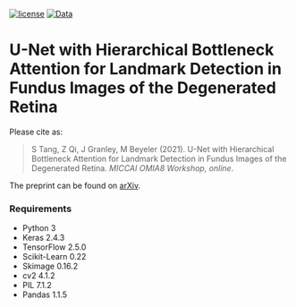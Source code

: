 [![license](https://img.shields.io/badge/License-BSD%203--Clause-blue.svg)](https://github.com/uwescience/pulse2percept/blob/master/LICENSE)
[![Data](https://img.shields.io/badge/data-osf.io-lightgrey.svg)](https://osf.io/s2udz/)

# U-Net with Hierarchical Bottleneck Attention for Landmark Detection in Fundus Images of the Degenerated Retina

Please cite as:

> S Tang, Z Qi, J Granley, M Beyeler (2021). U-Net with Hierarchical Bottleneck Attention for Landmark Detection in Fundus Images of the Degenerated Retina. *MICCAI OMIA8 Workshop, online*.

The preprint can be found on [arXiv](https://arxiv.org/abs/2107.04721).

### Requirements

- Python 3
- Keras 2.4.3
- TensorFlow 2.5.0
- Scikit-Learn 0.22
- Skimage 0.16.2
- cv2 4.1.2
- PIL 7.1.2
- Pandas 1.1.5
